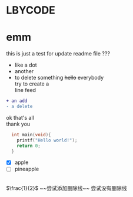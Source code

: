 # LBYCODE
emm
====
this is just a test for update readme file 
???
* like a dot
* another
* to delete something ~~hello~~ everybody<br>
try to create a<br> line feed <br>
``` diff 
+ an add
- a delete 
```
ok that's all<br>
thank you
```C
  int main(void){
    printf("Hello world!");
    return 0;
  }
```
- [x] apple
- [ ] pineapple
<br>
$\frac{1}{2}$
~~尝试添加删除线~~  尝试没有删除线
